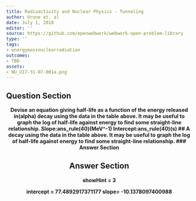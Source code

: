 ```yaml
---
title: Radioactivity and Nuclear Physics - Tunneling
author: Urone et. al
date: July 1, 2018
editor: ''
source: https://github.com/openwebwork/webwork-open-problem-library
type: ''
tags:
- energymassnuclearradiation
outcomes:
- TBD
assets:
- NU_U17-31-07-001a.png
---
```


## Question Section 

<center> 

<b>
Devise an equation giving half-life as a function of the energy released in(alpha) decay using the data in the table above. It may be useful to graph the log of half-life against  energy to find some straight-line relationship.
Slope:ans_rule(40)(MeV^-1)
Intercept:ans_rule(40)(s)
## A
decay using the data in the table above. It may be useful to graph the log of half-life against  energy to find some straight-line relationship.
### Answer Section


## Answer Section

showHint = 3

intercept = 77.4892917371177
slope= -10.1378097400988